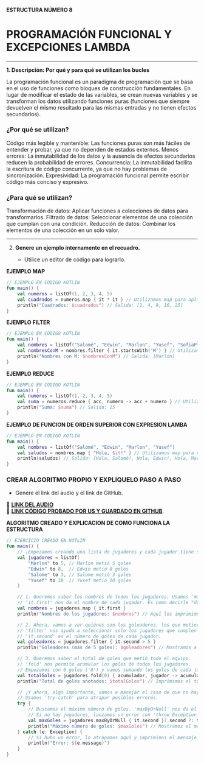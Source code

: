 #### ESTRUCTURA NÚMERO 8  
# PROGRAMACIÓN FUNCIONAL Y EXCEPCIONES LAMBDA

---

**1. Descripción: Por qué y para qué se utilizan los bucles**

La programación funcional es un paradigma de programación que se basa en el uso de funciones como bloques de construcción fundamentales. En lugar de modificar el estado de las variables, se crean nuevas variables y se transforman los datos utilizando funciones puras (funciones que siempre devuelven el mismo resultado para las mismas entradas y no tienen efectos secundarios).

### ¿Por qué se utilizan?

Código más legible y mantenible: Las funciones puras son más fáciles de entender y probar, ya que no dependen de estados externos.
Menos errores: La inmutabilidad de los datos y la ausencia de efectos secundarios reducen la probabilidad de errores.
Concurrencia: La inmutabilidad facilita la escritura de código concurrente, ya que no hay problemas de sincronización.
Expresividad: La programación funcional permite escribir código más conciso y expresivo.

### ¿Para qué se utilizan?

Transformación de datos: Aplicar funciones a colecciones de datos para transformarlos.
Filtrado de datos: Seleccionar elementos de una colección que cumplan con una condición.
Reducción de datos: Combinar los elementos de una colección en un solo valor.

---
   
2. **Genere un ejemplo internamente en el recuadro.**  

   - Utilice un editor de código para lograrlo.

**EJEMPLO MAP**
```kotlin
// EJEMPLO EN CÓDIGO KOTLIN
fun main() {
    val numeros = listOf(1, 2, 3, 4, 5)
    val cuadrados = numeros.map { it * it } // Utilizamos map para aplicar una función (elevar al cuadrado) a cada elemento de la lista.
    println("Cuadrados: $cuadrados") // Salida: [1, 4, 9, 16, 25]
}
```
**EJEMPLO FILTER**
```kotlin
// EJEMPLO EN CÓDIGO KOTLIN
fun main() {
    val nombres = listOf("Salomé", "Edwin", "Marlon", "Yusef", "SofiaPlus")
    val nombresConM = nombres.filter { it.startsWith('M') } // Utilizamos filter para seleccionar solo los nombres que comienzan con 'M'.
    println("Nombres con M: $nombresConM") // Salida: [Marlon]
}
```
**EJEMPLO REDUCE**
```kotlin
// EJEMPLO EN CÓDIGO KOTLIN
fun main() {
    val numeros = listOf(1, 2, 3, 4, 5)
    val suma = numeros.reduce { acc, numero -> acc + numero } // Utilizamos reduce para sumar todos los números de la lista en un solo valor.
    println("Suma: $suma") // Salida: 15
}
```
**EJEMPLO DE FUNCION DE ORDEN SUPERIOR CON EXPRESION LAMBA**
```kotlin
// EJEMPLO EN CÓDIGO KOTLIN
fun main() {
    val nombres = listOf("Salomé", "Edwin", "Marlon", "Yusef")
    val saludos = nombres.map { "Hola, $it!" } // Utilizamos map para crear una nueva lista de saludos personalizados.
    println(saludos) // Salida: [Hola, Salomé!, Hola, Edwin!, Hola, Marlon!, Yusef!]
}
```

### CREAR ALGORITMO PROPIO Y EXPLIQUELO PASO A PASO 
- Genere el link del audio y el link de GitHub.  

🔗 **[LINK DEL AUDIO]()**  
🔗 **[LINK CÓDIGO PROBADO POR US Y GUARDADO EN GITHUB]()**.

**ALGORITMO CREADO Y EXPLICACION DE COMO FUNCIONA LA ESTRUCTURA**
```kotlin
// EJERCICIO CREADO EN KOTLIN
fun main() {
    // ¡Empezamos creando una lista de jugadores y cada jugador tiene su nombre y el número de goles que metió.
    val jugadores = listOf(
        "Marlon" to 5, // Marlon metió 5 goles
        "Edwin" to 8,  // Edwin metió 8 goles
        "Salome" to 3, // Salome metió 3 goles
        "Yusef" to 10  // Yusef metió 10 goles
    )

    // 1. Queremos saber los nombres de todos los jugadores. Usamos 'map' para transformar la lista.
    // 'it.first' nos da el nombre de cada jugador. Es como decirle "dame el primer dato de cada jugador."
    val nombres = jugadores.map { it.first } 
    println("Nombres de los jugadores: $nombres") // Aquí los imprimimos

    // 2. Ahora, vamos a ver quiénes son los goleadores, los que metieron más de 5 goles.
    // 'filter' nos ayuda a seleccionar solo los jugadores que cumplen la condición 'it.second > 5'.
    // 'it.second' es el número de goles de cada jugador.
    val goleadores = jugadores.filter { it.second > 5 }
    println("Goleadores (más de 5 goles): $goleadores") // Mostramos a los goleadores

    // 3. Queremos saber el total de goles que metió todo el equipo.
    // 'fold' nos permite acumular los goles de todos los jugadores.
    // Empezamos con 0 goles ('0') y vamos sumando los goles de cada jugador ('acumulador + jugador.second').
    val totalGoles = jugadores.fold(0) { acumulador, jugador -> acumulador + jugador.second }
    println("Total de goles anotados: $totalGoles") // Imprimimos el total

    // ¡Y ahora, algo importante, vamos a manejar el caso de que no haya jugadores en la lista.
    // Usamos 'try-catch' para atrapar posibles errores.
    try {
        // Buscamos el máximo número de goles. 'maxByOrNull' nos da el jugador con más goles, o 'null' si no hay jugadores.
        // Si no hay jugadores, lanzamos un error con 'throw Exception'.
        val maxGoles = jugadores.maxByOrNull { it.second }?.second ?: throw Exception("No hay jugadores en la lista")
        println("Máximo número de goles: $maxGoles") // Mostramos el máximo número de goles
    } catch (e: Exception) {
        // Si hubo un error, lo atrapamos aquí y imprimimos el mensaje.
        println("Error: ${e.message}")
    }
}
```
